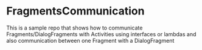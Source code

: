 # FragmentsCommunication
This is a sample repo that shows how to communicate Fragments/DialogFragments with Activities using interfaces or lambdas and also communication between one Fragment with a DialogFragment

